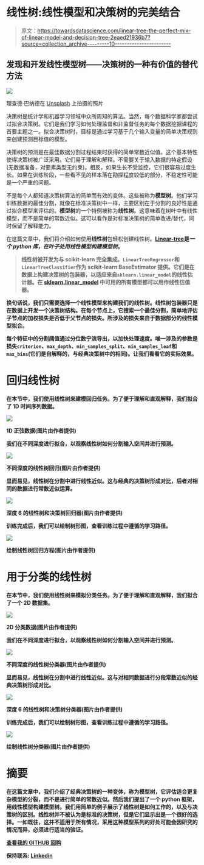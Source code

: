 # 线性树:线性模型和决策树的完美结合

> 原文：<https://towardsdatascience.com/linear-tree-the-perfect-mix-of-linear-model-and-decision-tree-2eaed21936b7?source=collection_archive---------10----------------------->

## 发现和开发线性模型树——决策树的一种有价值的替代方法

![](img/d64e849d686ad85bc30d3569d929e90b.png)

理查德·巴纳德在 [Unsplash](https://unsplash.com?utm_source=medium&utm_medium=referral) 上拍摄的照片

决策树是统计学和机器学习领域中众所周知的算法。当然，每个数据科学家都尝试过拟合决策树。它们是我们学习如何处理监督和非监督任务的每个数据挖掘课程的首要主题之一。拟合决策树时，目标是通过学习基于几个输入变量的简单决策规则来创建预测目标值的模型。

决策树的预测是在最佳数据分割过程结束时获得的简单常数近似值。这个基本特性使得决策树被广泛采用。它们易于理解和解释。不需要关于输入数据的特定假设(无数据准备，对要素类型无约束)。相反，如果生长不受监控，它们很容易过度生长。如果在训练阶段，一些看不见的样本落在勘探程度较低的部分，不稳定性可能是一个严重的问题。

不是每个人都知道决策树算法的简单而有效的变体。这些被称为**模型树**。他们学习训练数据的最佳分割，就像在标准决策树中一样，主要区别在于分割的良好性是通过拟合模型来评估的。**模型树**的一个特例被称为**线性树**。这意味着在树叶中有线性模型，而不是简单的常数近似。这可以看作是对标准决策树的简单改进/替代，同时保留了解释能力。

在这篇文章中，我们将介绍如何使用**线性树**包轻松创建线性树。[**Linear-tree**](https://github.com/cerlymarco/linear-tree)**是*一个 python 库，在叶子处用线性模型构建模型树*。**

> **线性树被开发为与 scikit-learn 完全集成。`LinearTreeRegressor`和`LinearTreeClassifier`作为 scikit-learn BaseEstimator 提供。它们是在数据上构建决策树的包装器，以适应来自`sklearn.linear_model`的线性估计器。在 [sklearn.linear_model](https://scikit-learn.org/stable/modules/classes.html#module-sklearn.linear_model) 中可用的所有模型都可以用作线性估值器。**

**换句话说，我们只需要选择一个线性模型来构建我们的线性树。线性树包装器只是在数据上开发一个决策树结构。在每个节点上，它搜索一个最佳分割，简单地评估子节点的加权损失是否低于父节点的损失。所涉及的损失来自于数据部分的线性模型拟合。**

**每个特征中的分割阈值通过分位数宁滨导出，以加快处理速度。唯一涉及的参数是损失`criterion`、`max_depth`、`min_samples_split`、`min_samples_leaf`和`max_bins`(它们是自解释的，与经典决策树中的相同)。让我们看看它的实际效果。**

# **回归线性树**

**在本节中，我们使用线性树来建模回归任务。为了便于理解和直观解释，我们拟合了 1D 时间序列数据。**

**![](img/496cf1c592e45bcc038cc5e01f01d1d3.png)**

**1D 正弦数据(图片由作者提供)**

**我们在不同深度进行拟合，以观察线性树如何分割输入空间并进行预测。**

**![](img/43d4a7b1127ab4974221299738926357.png)**

**不同深度的线性树回归(图片由作者提供)**

**显而易见，线性树在分割中进行线性近似。这与经典的决策树形成对比，后者对相同的数据进行常数近似运算。**

**![](img/d2b1999b6b90a55fc40ab3b080b1c327.png)**

**深度 6 的线性树和决策树回归器(图片由作者提供)**

**训练完成后，我们可以绘制树形图，查看训练过程中遵循的学习路径。**

**![](img/71082728a2ae9ca178adfec7f4bb9ae8.png)**

**绘制线性树回归方程(图片由作者提供)**

# **用于分类的线性树**

**在本节中，我们使用线性树来模拟分类任务。为了便于理解和直观解释，我们拟合了一个 2D 数据集。**

**![](img/416dbe2d64957b7c7965db7e669a9704.png)**

**2D 分类数据(图片由作者提供)**

**我们在不同深度进行拟合，以观察线性树如何分割输入空间并进行预测。**

**![](img/e60d594c272a8c7a62063871743f1e2f.png)**

**不同深度的线性树分类器(图片由作者提供)**

**显而易见，线性树在分割中进行线性近似。这与对相同数据进行分段常数近似的经典决策树形成对比。**

**![](img/bdd1e743bc6d2016347b185288a217e5.png)**

**深度 6 的线性树和决策树分类器(图片由作者提供)**

**训练完成后，我们可以绘制树形图，查看训练过程中遵循的学习路径。**

**![](img/e05c53f33a30a9848b83fdffc4962d7f.png)**

**绘制线性树分类器(图片由作者提供)**

# **摘要**

**在这篇文章中，我们介绍了经典决策树的一种变体，称为模型树，它评估适合更复杂模型的分裂，而不是进行简单的常数近似。然后我们提出了[](https://github.com/cerlymarco/linear-tree)****一个 python 框架，用线性模型构建模型树。我们用简单的例子展示了线性树是如何工作的，以及与决策树的区别。线性树并不被认为是标准的决策树，但是它们显示出是一个很好的选择。一如既往，这并不适用于所有情况，采用这种模型系列的好处可能会因研究的情况而异，必须进行适当的验证。******

******[**查看我的 GITHUB 回购**](https://github.com/cerlymarco/MEDIUM_NoteBook)******

****保持联系: [Linkedin](https://www.linkedin.com/in/marco-cerliani-b0bba714b/)****